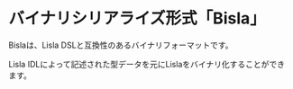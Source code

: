 # バイナリシリアライズ形式「Bisla」

Bislaは、Lisla DSLと互換性のあるバイナリフォーマットです。

Lisla IDLによって記述された型データを元にLislaをバイナリ化することができます。


